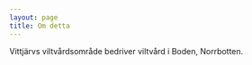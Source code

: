```yaml
---
layout: page
title: Om detta
---
```


Vittjärvs viltvårdsområde bedriver viltvård i Boden, Norrbotten.
